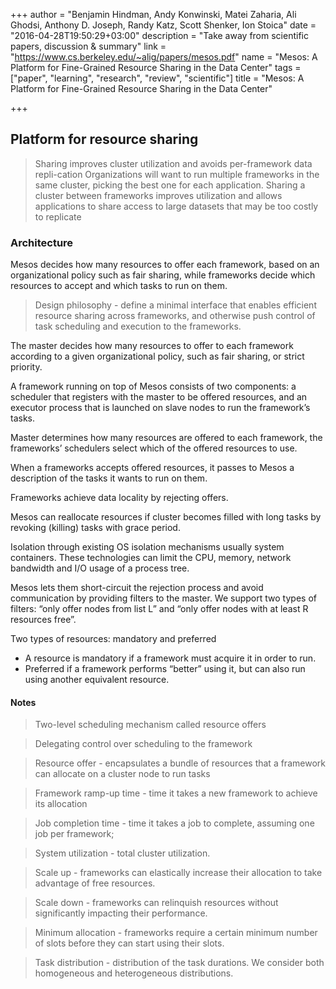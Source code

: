 +++
author = "Benjamin Hindman, Andy Konwinski, Matei Zaharia, Ali Ghodsi, Anthony D. Joseph, Randy Katz, Scott Shenker, Ion Stoica"
date = "2016-04-28T19:50:29+03:00"
description = "Take away from scientific papers, discussion & summary"
link = "https://www.cs.berkeley.edu/~alig/papers/mesos.pdf"
name = "Mesos: A Platform for Fine-Grained Resource Sharing in the Data Center"
tags = ["paper", "learning", "research", "review", "scientific"]
title = "Mesos: A Platform for Fine-Grained Resource Sharing in the Data Center"

+++

## Platform for resource sharing

> Sharing improves cluster utilization and avoids per-framework data repli-cation
> Organizations will want to run multiple frameworks in the same cluster, picking the best one for each application. 
> Sharing a cluster between frameworks improves utilization and allows applications to share access to large datasets that may be too costly to replicate

### Architecture

Mesos decides how many resources to offer each framework, based on an organizational policy such as fair sharing, while frameworks decide which resources to accept and which tasks to run on them.

> Design philosophy - define a minimal interface that enables efficient resource sharing across frameworks, and otherwise push control of task scheduling and execution to the frameworks.

The master decides how many resources to offer to each framework according to a given organizational policy, such as fair sharing, or strict priority.

A framework running on top of Mesos consists of two components: a scheduler that registers with the master to be offered resources, and an executor process that is launched on slave nodes to run the framework’s tasks.

Master determines how many resources are offered to each framework, the frameworks’ schedulers select which of the offered resources to use.

When a frameworks accepts offered resources, it passes to Mesos a description of the tasks it wants to run on them.

Frameworks achieve data locality by rejecting offers.

Mesos can reallocate resources if cluster becomes filled with long tasks by revoking (killing) tasks with grace period.

Isolation through existing OS isolation mechanisms usually system containers. These technologies can limit the CPU, memory, network bandwidth and I/O usage of a process tree.

Mesos lets them short-circuit the rejection process and avoid communication by providing filters to the master. We support two types of filters: “only offer nodes from list L” and “only offer nodes with at least R resources free”.

Two types of resources: mandatory and preferred

 - A resource is mandatory if a framework must acquire it in order to run.
 - Preferred if a framework performs “better” using it, but can also run using another equivalent resource.


#### Notes

> Two-level scheduling mechanism called resource offers

> Delegating control over scheduling to the framework

> Resource offer - encapsulates a bundle of resources that a framework can allocate on a cluster node to run tasks

> Framework ramp-up time - time it takes a new framework to achieve its allocation

> Job completion time - time it takes a job to complete, assuming one job per framework;

> System utilization - total cluster utilization.

> Scale up - frameworks can elastically increase their allocation to take advantage of free resources.

> Scale down - frameworks can relinquish resources without significantly impacting their performance.

> Minimum allocation - frameworks require a certain minimum number of slots before they can start using their slots.

> Task distribution - distribution of the task durations. We consider both homogeneous and heterogeneous distributions.
